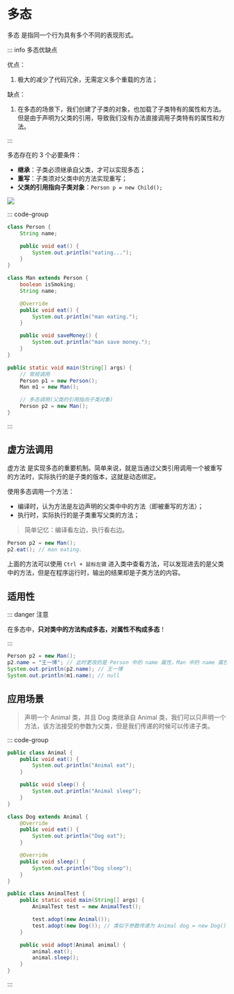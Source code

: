 # 多态

多态 是指同一个行为具有多个不同的表现形式。



::: info 多态优缺点

优点：

1. 极大的减少了代码冗余，无需定义多个重载的方法；

缺点：

1. 在多态的场景下，我们创建了子类的对象，也加载了子类特有的属性和方法。但是由于声明为父类的引用，导致我们没有办法直接调用子类特有的属性和方法。

:::



多态存在的 3 个必要条件：

- **继承**：子类必须继承自父类，才可以实现多态；
- **重写**：子类须对父类中的方法实现重写；
- **父类的引用指向子类对象**：`Person p = new Child();`

<img src="https://www.runoob.com/wp-content/uploads/2013/12/2DAC601E-70D8-4B3C-86CC-7E4972FC2466.jpg" />

::: code-group

```java [Person]
class Person {
    String name;

    public void eat() {
        System.out.println("eating...");
    }
}
```

```java [Man]
class Man extends Person {
    boolean isSmoking;
    String name;

    @Override
    public void eat() {
        System.out.println("man eating.");
    }

    public void saveMoney() {
        System.out.println("man save money.");
    }
}
```

```java [main]
public static void main(String[] args) {
    // 常规调用
    Person p1 = new Person();
    Man m1 = new Man();

    // 多态调用(父类的引用指向子类对象)
    Person p2 = new Man();
}
```

:::



## 虚方法调用

虚方法 是实现多态的重要机制。简单来说，就是当通过父类引用调用一个被重写的方法时，实际执行的是子类的版本，这就是动态绑定。

使用多态调用一个方法：

- 编译时，认为方法是左边声明的父类中中的方法（即被重写的方法）；
- 执行时，实际执行的是子类重写父类的方法；

>简单记忆：编译看左边，执行看右边。

```java
Person p2 = new Man();
p2.eat(); // man eating.
```

上面的方法可以使用 `Ctrl + 鼠标左键` 进入类中查看方法，可以发现进去的是父类中的方法，但是在程序运行时，输出的结果却是子类方法的内容。



## 适用性

::: danger 注意

在多态中，**只对类中的方法构成多态，对属性不构成多态**！

:::

```java
Person p2 = new Man();
p2.name = "王一博"; // 此时更改的是 Person 中的 name 属性，Man 中的 name 属性并未发生变化
System.out.println(p2.name); // 王一博
System.out.println(m1.name); // null
```



## 应用场景

>声明一个 Animal 类，并且 Dog 类继承自 Animal 类，我们可以只声明一个方法，该方法接受的参数为父类，但是我们传递的时候可以传递子类。

::: code-group

```java [Animal]
public class Animal {
    public void eat() {
        System.out.println("Animal eat");
    }

    public void sleep() {
        System.out.println("Animal sleep");
    }
}

class Dog extends Animal {
    @Override
    public void eat() {
        System.out.println("Dog eat");
    }

    @Override
    public void sleep() {
        System.out.println("Dog sleep");
    }
}
```

```java [main] {5,6}
public class AnimalTest {
    public static void main(String[] args) {
        AnimalTest test = new AnimalTest();

        test.adopt(new Animal());
        test.adopt(new Dog()); // 类似于参数传递为 Animal dog = new Dog();
    }

    public void adopt(Animal animal) {
        animal.eat();
        animal.sleep();
    }
}
```

:::
